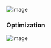 ![image](https://github.com/christianrss/nanogpt2/assets/2487768/fb10518c-7f6a-4578-850d-476047889595)

### Optimization
![image](https://github.com/christianrss/nanogpt2/assets/2487768/f79acd29-bd79-4622-b784-ff92096dcb44)
